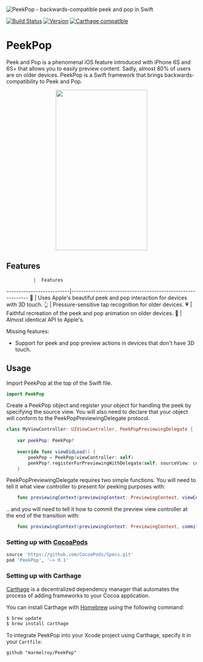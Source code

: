 ![PeekPop - backwards-compatible peek and pop in Swift](https://cloud.githubusercontent.com/assets/889949/13729164/1df56d7a-e92f-11e5-8190-4188f7e848aa.png)

[![Build Status](https://travis-ci.org/marmelroy/PeekPop.svg?branch=master)](https://travis-ci.org/marmelroy/PeekPop) [![Version](http://img.shields.io/cocoapods/v/PeekPop.svg)](http://cocoapods.org/?q=PeekPop)
[![Carthage compatible](https://img.shields.io/badge/Carthage-compatible-4BC51D.svg?style=flat)](https://github.com/Carthage/Carthage)

# PeekPop
Peek and Pop is a phenomenal iOS feature introduced with iPhone 6S and 6S+ that allows you to easily preview content. Sadly, almost 80% of users are on older devices. PeekPop is a Swift framework that brings backwards-compatibility to Peek and Pop.  

<p align="center"><img src="http://i.giphy.com/3o7ablu0adICfQ3OXC.gif" width="242" height="425"/></p>

## Features


              |  Features
--------------------------|------------------------------------------------------------
:star2: | Uses Apple's beautiful peek and pop interaction for devices with 3D touch.
:point_up_2: | Pressure-sensitive tap recognition for older devices.
:heartpulse: | Faithful recreation of the peek and pop animation on older devices. 
:iphone: | Almost identical API to Apple's.

Missing features:
- Support for peek and pop preview actions in devices that don't have 3D touch. 

## Usage

Import PeekPop at the top of the Swift file.

```swift
import PeekPop
```

Create a PeekPop object and register your object for handling the peek by specifying the source view. You will also need to declare that your object will conform to the PeekPopPreviewingDelegate protocol.

```swift
class MyViewController: UIViewController, PeekPopPreviewingDelegate {
    
    var peekPop: PeekPop?
        
    override func viewDidLoad() {
        peekPop = PeekPop(viewController: self)
        peekPop?.registerForPreviewingWithDelegate(self, sourceView: collectionView)
    }
```

PeekPopPreviewingDelegate requires two simple functions. You will need to tell it what view controller to present for peeking purposes with: 
```swift
    func previewingContext(previewingContext: PreviewingContext, viewControllerForLocation location: CGPoint) -> UIViewController?
```

.. and you will need to tell it how to commit the preview view controller at the end of the transition with: 
```swift
    func previewingContext(previewingContext: PreviewingContext, commitViewController viewControllerToCommit: UIViewController)
```

### Setting up with [CocoaPods](http://cocoapods.org/?q=PeekPop)
```ruby
source 'https://github.com/CocoaPods/Specs.git'
pod 'PeekPop', '~> 0.1'
```

### Setting up with Carthage

[Carthage](https://github.com/Carthage/Carthage) is a decentralized dependency manager that automates the process of adding frameworks to your Cocoa application.

You can install Carthage with [Homebrew](http://brew.sh/) using the following command:

```bash
$ brew update
$ brew install carthage
```

To integrate PeekPop into your Xcode project using Carthage, specify it in your `Cartfile`:

```ogdl
github "marmelroy/PeekPop"
```
